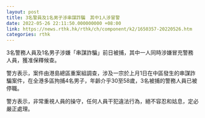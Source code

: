 ```yaml
---
layout: post
title: 3名警員及1名男子涉串謀詐騙　其中1人涉冒警
date: 2022-05-26 22:11:50.000000000 +08:00
link: https://news.rthk.hk/rthk/ch/component/k2/1650357-20220526.htm
categories: rthk
---
```


3名警務人員及1名男子涉嫌「串謀詐騙」前日被捕，其中一人同時涉嫌冒充警務人員，獲准保釋候查。

警方表示，案件由港島總區重案組調查，涉及一宗於上月1日在中區發生的串謀詐騙案件，在全港多區拘捕4名男子，年齡介乎30至58歲，3名被捕的警務人員已被停職。

警方表示，非常重視人員的操守，任何人員干犯違法行為，絕不容忍和姑息，定必嚴正處理。
